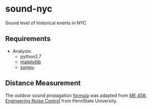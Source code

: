 # sound-nyc

Sound level of historical events in NYC

## Requirements

- Analysis:
    - python2.7
    - [matplotlib](http://matplotlib.org/)
    - [sympy](http://sympy.org/en/index.html)

## Distance Measurement

The outdoor sound propagation [formula](http://www.me.psu.edu/lamancusa/me458/10_osp.pdf) was adapted from 
[ME 458: Engineering Noise Control](http://www.me.psu.edu/lamancusa/me458/) from PennState University.
